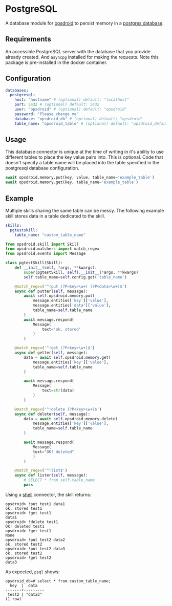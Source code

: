 # PostgreSQL

A database module for [opsdroid](https://github.com/opsdroid/opsdroid) to persist memory in a [postgres database](https://www.postgresql.org/).

## Requirements
An accessible PostgreSQL server with the database that you provide already created.
And `asyncpg` installed for making the requests. Note this package is pre-installed in the docker container.

## Configuration

```yaml
databases:
  postgresql:
    host: "hostname" # (optional) default: "localhost"
    port: 5432 # (optional) default: 5432
    user: "opsdroid" # (optional) default: "opsdroid"
    password: "Please change me"
    database: "opsdroid_db" # (optional) default: "opsdroid"
    table_name: "opsdroid_table" # (optional) default: "opsdroid_default"
```

## Usage
This database connector is unique at the time of writing in it's ability to use different tables to place the key value pairs into. This is optional. Code that doesn't specify a table name will be placed into the table specified in the postgresql database configuration.
```python
await opsdroid.memory.put(key, value, table_name='example_table')
await opsdroid.memory.get(key, table_name='example_table')
```

## Example
Multiple skills sharing the same table can be messy. The following example skill stores data in a table dedicated to the skill.

```yaml
skills:
  pgtestskill:
    table_name: "custom_table_name"
```

```python
from opsdroid.skill import Skill
from opsdroid.matchers import match_regex
from opsdroid.events import Message

class pgtestSkill(Skill):
    def __init__(self, *args, **kwargs):
        super(pgtestSkill, self).__init__(*args, **kwargs)
        self.table_name=self.config.get('table_name')

    @match_regex('^!put (?P<key>\w+) (?P<data>\w+)$')
    async def putter(self, message):
        await self.opsdroid.memory.put(
            message.entities['key']['value'],
            message.entities['data']['value'],
            table_name=self.table_name
        )
        await message.respond(
            Message(
                text='ok, stored'
            )
        )

    @match_regex('^!get (?P<key>\w+)$')
    async def getter(self, message):
        data = await self.opsdroid.memory.get(
            message.entities['key']['value'],
            table_name=self.table_name
        )

        await message.respond(
            Message(
                text=str(data)
            )
        )

    @match_regex('^!delete (?P<key>\w+)$')
    async def deleter(self, message):
        data = await self.opsdroid.memory.delete(
            message.entities['key']['value'],
            table_name=self.table_name
        )

        await message.respond(
            Message(
            text="OK! deleted"
            )
        )

    @match_regex('^!list$')
    async def lister(self, message):
        # SELECT * from self.table_name
        pass
```

Using  a [shell](../connectors/shell) connector, the skill returns:
```
opsdroid> !put test1 data1
ok, stored test1
opsdroid> !get test1
data1
opsdroid> !delete test1
OK! deleted test1
opsdroid> !get test1
None
opsdroid> !put test2 data2
ok, stored test2
opsdroid> !put test2 data3
ok, stored test2
opsdroid> !get test2
data3
```
As expected, `psql` shows:
```
opsdroid_db=# select * from custom_table_name;
  key  |  data   
-------+---------
 test2 | "data3"
(1 row)
```
